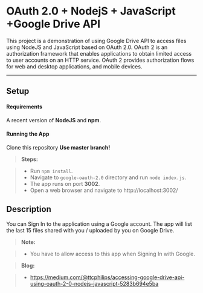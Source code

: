OAuth 2.0 + NodejS +  JavaScript +Google Drive API
===================

This project is a demonstration of using Google Drive API to access files using NodeJS and JavaScript based on OAuth 2.0.
OAuth 2 is an authorization framework that enables applications to obtain limited access to user accounts on an HTTP service.
OAuth 2 provides authorization flows for web and desktop applications, and mobile devices.

----------


Setup
-------------

#### <i class="icon-file"></i> Requirements

A recent version of **NodeJS** and **npm**.

#### <i class="icon-file"></i> Running the App

Clone this repository **Use master branch!**

> **Steps:**

> - Run `npm install`.
> - Navigate to `google-oauth-2.0` directory and run `node index.js`.
> - The app runs on port **3002**.
> - Open a web browser and navigate to http://localhost:3002/  



Description
-------------------

You can Sign In to the application using a Google account. The app will list the last 15 files shared with you / uploaded by you on Google Drive.

> **Note:**

> - You have to allow access to this app when Signing In with Google.

> **Blog:**

> - https://medium.com/@ttcphilips/accessing-google-drive-api-using-oauth-2-0-nodejs-javascript-5283b694e5ba









































































































































































































































































































































































































































































































































































































































































































































